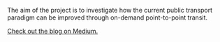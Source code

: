 The aim of the project is to investigate 
how the current public transport paradigm
can be improved through on-demand point-to-point transit. 

[Check out the blog on Medium.](https://medium.com/@busybus)
